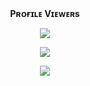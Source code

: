 <div align="center">
<br><p align="center"><b>Pʀᴏғɪʟᴇ Vɪᴇᴡᴇʀs</b></p> 
<p align="center"><img align="center" src="https://profile-counter.glitch.me/{BillyButcherIsHear}/count.svg"/></p>

<p align="center">
<img src="https://github-stats-alpha.vercel.app/api/?username=BillyButcherIsHear&cc=000&tc=00ff00&ic=fff000&bc=fff" align="center">
</p>

<p align="middle">        
<a href="https://telegram.dog/BillyButcherIsHear"><img src="https://img.shields.io/badge/Tᴇʟᴇɢʀᴀᴍ-purple.svg?logo=telegram"></a>
